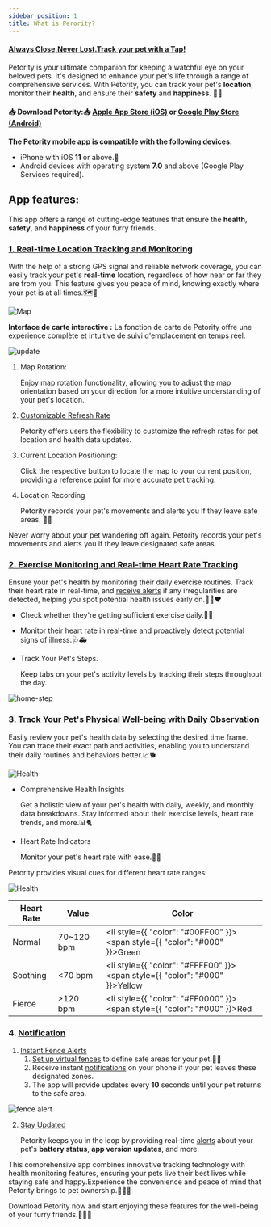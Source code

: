 ```yaml
---
sidebar_position: 1
title: What is Perority?
---
```


#### [Always Close,Never Lost.Track your pet with a Tap!](https://www.petority.net/) 
Petority is your ultimate companion for keeping a watchful eye on your beloved pets. It's designed to enhance your pet's life through a range of comprehensive services. With Petority, you can track your pet's **location**, monitor their **health**, and ensure their **safety** and **happiness**. 🐾📲

#### 📥 Download Petority:📥 [Apple App Store (iOS)](/img/logo.svg) or [Google Play Store (Android)](/img/logo.svg)
**The Petority mobile app is compatible with the following devices:**
+ iPhone with iOS **11** or above.📱
+ Android devices with operating system **7.0** and above (Google Play Services required).

## App features:
This app offers a range of cutting-edge features that ensure the **health**, **safety**, and **happiness** of your furry friends.
### [1. Real-time Location Tracking and Monitoring](/docs/petority/features/live-tracking)
With the help of a strong GPS signal and reliable network coverage, you can easily track your pet's **real-time** location, regardless of how near or far they are from you. This feature gives you peace of mind, knowing exactly where your pet is at all times.🗺️🐶

![Map](/img/get-to-know/GPS.jpg)

**Interface de carte interactive :** La fonction de carte de Petority offre une expérience complète et intuitive de suivi d'emplacement en temps réel.

![update](/img/get-to-know/Map.jpg)

1. Map Rotation:

	Enjoy map rotation functionality, allowing you to adjust the map orientation based on your direction for a more intuitive understanding of your pet's location.

2. [Customizable Refresh Rate](/docs/petority/general-setting/refresh-rates)

	Petority offers users the flexibility to customize the refresh rates for pet location and health data updates. 

3. Current Location Positioning:

	Click the respective button to locate the map to your current position, providing a reference point for more accurate pet tracking.

4. Location Recording

	Petority records your pet's movements and alerts you if they leave safe areas. 📝🚨

Never worry about your pet wandering off again. Petority records your pet's movements and alerts you if they leave designated safe areas.
### [2. Exercise Monitoring and Real-time Heart Rate Tracking](/docs/petority/features/realtime-heartrate-monitoring)
Ensure your pet's health by monitoring their daily exercise routines. Track their heart rate in real-time, and [receive alerts](/docs/petority/notification/type) if any irregularities are detected, helping you spot potential health issues early on.🏃‍♂️❤️

+ Check whether they're getting sufficient exercise daily.🐾🏃
+ Monitor their heart rate in real-time and proactively detect potential signs of illness.🩺🚑
+ Track Your Pet's Steps.

    Keep tabs on your pet's activity levels by tracking their steps throughout the day.

![home-step](/img/get-to-know/Exercise-Monitoring-and-Real-time-Heart-Rate-Tracking.jpg)

### [3. Track Your Pet's Physical Well-being with Daily Observation](/docs/petority/features/health-monitoring)
Easily review your pet's health data by selecting the desired time frame. You can trace their exact path and activities, enabling you to understand their daily routines and behaviors better.📈🐕

![Health](/img/get-to-know/Comprehensive-Health-Insights.gif)

+ Comprehensive Health Insights
    
    Get a holistic view of your pet's health with daily, weekly, and monthly data breakdowns. Stay informed about their exercise levels, heart rate trends, and more.📊🐈
+ Heart Rate Indicators

    Monitor your pet's heart rate with ease.💓🌈 
	
Petority provides visual cues for different heart rate ranges:

![Health](/img/get-to-know/Heart-Rate-Indicators.jpg)

| Heart Rate   | Value   | Color   |
| ----------- | ----------- | ----------- |
|  Normal     | 70~120 bpm |  <li style={{ "color": "#00FF00" }}><span style={{ "color": "#000" }}>Green</span></li> |
| Soothing    | <70 bpm   | <li style={{ "color": "#FFFF00" }}><span style={{ "color": "#000" }}>Yellow</span></li> |
| Fierce      | >120 bpm   |  <li style={{ "color": "#FF0000" }}><span style={{ "color": "#000" }}>Red</span></li> |

### 4. [Notification ](/docs/petority/notification/type)
1. [Instant Fence Alerts](/docs/petority/notification/fence-event)
	1. [Set up virtual fences](/docs/petority/features/fence) to define safe areas for your pet.🚧📢 
	2. Receive instant [notifications](/docs/petority/notification/fence-event) on your phone if your pet leaves these designated zones.
	3. The app will provide updates every **10** seconds until your pet returns to the safe area.

![fence alert](/img/get-to-know/Instant-Fence-Alerts.jpg)

2. [Stay Updated](/docs/petority/notification/type)

	Petority keeps you in the loop by providing real-time [alerts](/docs/petority/notification/type) about your pet's **battery status**, **app version updates**, and more.

This comprehensive app combines innovative tracking technology with health monitoring features, ensuring your pets live their best lives while staying safe and happy.Experience the convenience and peace of mind that Petority brings to pet ownership.🐕‍🦺🏡

Download Petority now and start enjoying these features for the well-being of your furry friends.🐶🐱🦔





